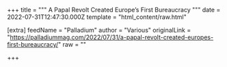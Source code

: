 
+++
title = """
A Papal Revolt Created Europe’s First Bureaucracy
"""
date = 2022-07-31T12:47:30.000Z
template = "html_content/raw.html"

[extra]
feedName = "Palladium"
author = "Various"
originalLink = "https://palladiummag.com/2022/07/31/a-papal-revolt-created-europes-first-bureaucracy/"
raw = ""

+++

